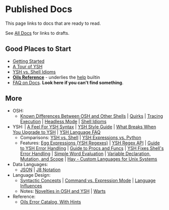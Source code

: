 Published Docs
==============

This page links to docs that are ready to read.

See [All Docs](index.html) for links to drafts.

## Good Places to Start

- [Getting Started](getting-started.html)
- [A Tour of YSH](ysh-tour.html)
- [YSH vs. Shell Idioms](idioms.html) 
- [**Oils Reference**](ref/index.html) - underlies the [help][] builtin
- [FAQ on Docs](faq-doc.html).  **Look here if you can't find
  something**.

[help]: ref/chap-builtin-cmd.html#help

## More

- OSH:
  - [Known Differences Between OSH and Other Shells](known-differences.html)
  | [Quirks](quirks.html)
  | [Tracing Execution](xtrace.html)
  | [Headless Mode](headless.html)
  | [Shell Idioms](shell-idioms.html)
- YSH:
  | [A Feel For YSH Syntax](syntax-feelings.html) 
  | [YSH Style Guide](style-guide.html) 
  | [What Breaks When You Upgrade to YSH](upgrade-breakage.html)
  | [YSH Language FAQ](ysh-faq.html)
  - Comparisons: [YSH vs. Shell](ysh-vs-shell.html) | [YSH Expressions vs.
    Python](ysh-vs-python.html)
  - Features: [Egg Expressions (YSH Regexes)](eggex.html)
  | [YSH Regex API](ysh-regex-api.html)
  | [Guide to YSH Error Handling](ysh-error.html)
  | [Guide to Procs and Funcs](proc-func.html)
  | [YSH Fixes Shell's Error Handling](error-handling.html)
  | [Simple Word Evaluation](simple-word-eval.html)
  | [Variable Declaration, Mutation, and Scope](variables.html)
  | [Hay - Custom Languages for Unix Systems](hay.html)
- Data Languages:
  - [JSON](json.html) | [J8 Notation](j8-notation.html)
- Language Design:
  - [Syntactic Concepts](syntactic-concepts.html) 
  | [Command vs. Expression Mode](command-vs-expression-mode.html)
  | [Language Influences](language-influences.html)
  - Notes: [Novelties in OSH and YSH](novelties.html) | [Warts](warts.html)
- Reference:
  - [Oils Error Catalog, With Hints](error-catalog.html)

